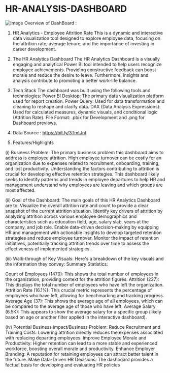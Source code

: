 # HR-ANALYSIS-DASHBOARD
![image](https://github.com/user-attachments/assets/bff5c60f-a85c-4b7a-ba44-76eab4f38a51)
Overview of DashBoard :


1. HR Analytics - Employee Attrition Rate
This is a dynamic and interactive data visualization tool designed to explore employee data, focusing on the attrition rate, average tenure, and the importance of investing in career development.

2. The HR Analytics Dashboard
The HR Analytics Dashboard is a visually engaging and analytical Power BI tool intended to help users recognize employee achievements. Providing constructive feedback can boost morale and reduce the desire to leave. Furthermore, insights and analysis contribute to promoting a better work-life balance.

3. Tech Stack
The dashboard was built using the following tools and technologies:
Power BI Desktop: The primary data visualization platform used for report creation.
Power Query: Used for data transformation and cleaning to reshape and clarify data.
DAX (Data Analysis Expressions): Used for calculated measures, dynamic visuals, and conditional logic (Attrition Rate).
File Format: .pbix for Development and .png for Dashboard previews.
4. Data Source :
   https://bit.ly/3TmtJnf
  

5. Features/Highlights

(i) Business Problem:
The primary business problem this dashboard aims to address is employee attrition. High employee turnover can be costly for an organization due to expenses related to recruitment, onboarding, training, and lost productivity. Understanding the factors contributing to attrition is crucial for developing effective retention strategies. This dashboard likely seeks to identify patterns and trends in employee departures to help HR and management understand why employees are leaving and which groups are most affected.

(ii) Goal of the Dashboard:
 The main goals of this HR Analytics Dashboard are to:
Visualize the overall attrition rate and count to provide a clear snapshot of the current attrition situation.
Identify key drivers of attrition by analyzing attrition across various employee demographics and characteristics such as education field, age, salary slab, years at the company, and job role.
Enable data-driven decision-making by equipping HR and management with actionable insights to develop targeted retention strategies and reduce employee turnover.
Monitor the impact of retention initiatives, potentially tracking attrition trends over time to assess the effectiveness of implemented strategies.

(iii) Walk-through of Key Visuals:
Here's a breakdown of the key visuals and the information they convey:
Summary Statistics:

Count of Employees (1470): This shows the total number of employees in the organization, providing context for the attrition figures.
Attrition (237): This displays the total number of employees who have left the organization.
Attrition Rate (16.1%): This crucial metric represents the percentage of employees who have left, allowing for benchmarking and tracking progress.
Average Age (37): This shows the average age of all employees, which can be compared to the average age of those who have left.
Average Salary (6.5K): This appears to show the average salary for a specific group (likely based on age or another filter applied in the interactive dashboard).

(iv) Potential Business Impact/Business Problem:
Reduce Recruitment and Training Costs: Lowering attrition directly reduces the expenses associated with replacing departing employees.
Improve Employee Morale and Productivity: Higher retention can lead to a more stable and experienced workforce, boosting overall morale and productivity.
Enhance Employer Branding: A reputation for retaining employees can attract better talent in the future.
Make Data-Driven HR Decisions: The dashboard provides a factual basis for developing and evaluating HR policies 
